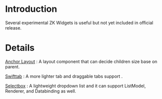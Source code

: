 # Introduction #

Several experimental ZK Widgets is useful but not yet included in official release.


# Details #

[Anchor Layout](https://github.com/peterkuo/zk_anchorlayout) : A layout component that can decide children size base on parent.

[Swifttab](http://code.google.com/p/zk5/wiki/SwifttabUsage) : A more lighter tab and draggable tabs support .

[Selectbox](http://code.google.com/p/zk5/wiki/SelectboxUsage) : A lightweight dropdown list and it can support ListModel, Renderer, and Databinding as well.